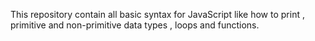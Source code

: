 This repository contain all basic syntax for JavaScript like how to print , primitive and non-primitive data types , loops and functions.
